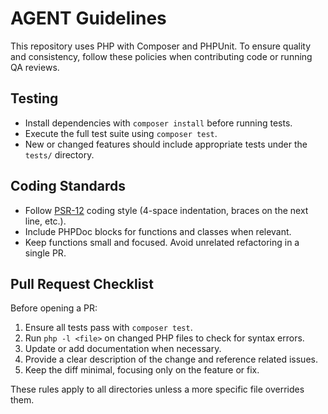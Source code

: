 # AGENT Guidelines

This repository uses PHP with Composer and PHPUnit. To ensure quality and consistency, follow these policies when contributing code or running QA reviews.

## Testing

- Install dependencies with `composer install` before running tests.
- Execute the full test suite using `composer test`.
- New or changed features should include appropriate tests under the `tests/` directory.

## Coding Standards

- Follow [PSR-12](https://www.php-fig.org/psr/psr-12/) coding style (4-space indentation, braces on the next line, etc.).
- Include PHPDoc blocks for functions and classes when relevant.
- Keep functions small and focused. Avoid unrelated refactoring in a single PR.

## Pull Request Checklist

Before opening a PR:

1. Ensure all tests pass with `composer test`.
2. Run `php -l <file>` on changed PHP files to check for syntax errors.
3. Update or add documentation when necessary.
4. Provide a clear description of the change and reference related issues.
5. Keep the diff minimal, focusing only on the feature or fix.

These rules apply to all directories unless a more specific file overrides them.
